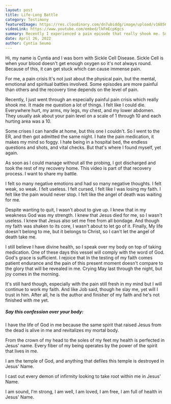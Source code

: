 ```yaml
---
layout: post
title: Life-Long Battle
category: Testimony
featuredImage: https://res.cloudinary.com/dn7ubiddg/image/upload/v1685671919/blog/life-long-battle.png
videoLink: https://www.youtube.com/embed/lkFmEcpKgcs
summary: Recently I experienced a pain episode that really shook me. So, as part of my recovery, I decided to share my battle and testimony.
date: April 26, 2022
author: Cyntia Seumo
---
```

<p>Hi, my name is Cyntia and I was born with Sickle Cell Disease. Sickle Cell is when your blood doesn't get enough oxygen so it's not always round. Because of this, it can get stuck which can cause immense pain.</p>

<p>For me, a pain crisis It's not just about the physical pain, but the mental, emotional and spiritual battles involved. Some episodes are more painful than others and the recovery time depends on the level of pain.</p>

<p>Recently, I just went through an especially painful pain crisis which really shook me. It made me question a lot of things. I felt like I could die. Everywhere hurt, my arms, my legs, my chest, and my lower abdomen. They usually ask about your pain level on a scale of 1 through 10 and each hurting area was a 10.</p>

<p>Some crises I can handle at home, but this one I couldn't. So I went to the ER, and then got admitted the same night. I hate the pain medication, it makes my mind so foggy. I hate being in a hospital bed, the endless questions and shots, and vital checks. But that's where I found myself, yet again.</p>

<p>As soon as I could manage without all the probing, I got discharged and took the rest of my recovery home. This video is part of that recovery process. I want to share my battle.</p>

<p>I felt so many negative emotions and had so many negative thoughts. I felt weak, so weak. I felt useless. I felt cursed, I felt like I was losing my faith. I felt like the pain would never stop. I felt like the angel of death was waiting for me.</p>

<p>Despite wanting to quit, I wasn't about to give up. I knew that in my weakness God was my strength. I knew that Jesus died for me, so I wasn't useless. I knew that Jesus also set me free from all bondage. And though my faith was shaken to its core, I wasn't about to let go of it. Finally, My life doesn't belong to me, but it belongs to Christ, so I can't let the angel of death take me.</p>

<p>I still believe I have divine health, so I speak over my body on top of taking medication. One of these days this vessel will comply with the word of God. God's grace is sufficient. I rejoice that In the testing of my faith comes patient endurance and the pain of this present moment doesn't compare to the glory that will be revealed in me. Crying May last through the night, but joy comes in the morning.</p>

<p>It's still hard though, especially with the pain still fresh in my mind but I will continue to work my faith. And like Job said, though he slay me, yet will I trust in him. After all, he is the author and finisher of my faith and he's not finished with me yet.</p>

<h5>Say this confession over your body:</h5>

<p>I have the life of God in me because the same spirit that raised Jesus from the dead is alive in me and revitalizes my mortal body. </p>

<p>From the crown of my head to the soles of my feet my health is perfected in Jesus' name. Every fiber of my being operates by the power of the spirit that lives in me. </p>

<p>I am the temple of God, and anything that defiles this temple is destroyed in Jesus' Name. </p>

<p>I cast out every demon of infirmity looking to take root within me in Jesus' Name. </p>

<p>I am sound, I'm strong, I am well, I am loved, I am free, I am full of health in Jesus' Name.</p>
